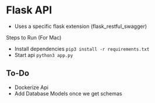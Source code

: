 # Flask API

- Uses a specific flask extension (flask_restful_swagger)

Steps to Run (For Mac)
- Install dependencies `pip3 install -r requirements.txt`
- Start api `python3 app.py`


## To-Do
- Dockerize Api
- Add Database Models once we get schemas
